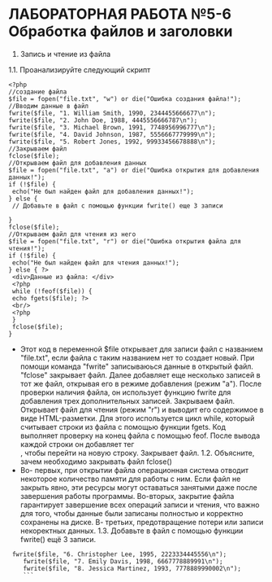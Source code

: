 # ЛАБОРАТОРНАЯ РАБОТА №5-6 Обработка файлов и заголовки
1. Запись и чтение из файла

1.1. Проанализируйте следующий скрипт
```
<?php
//создание файла
$file = fopen("file.txt", "w") or die("Ошибка создания файла!");
//Вводим данные в файл
fwrite($file, "1. William Smith, 1990, 2344455666677\n");
fwrite($file, "2. John Doe, 1988, 4445556666787\n");
fwrite($file, "3. Michael Brown, 1991, 7748956996777\n");
fwrite($file, "4. David Johnson, 1987, 5556667779999\n");
fwrite($file, "5. Robert Jones, 1992, 99933456678888\n");
//Закрываем файл
fclose($file);
//Открываем файл для добавления данных
$file = fopen("file.txt", "a") or die("Ошибка открытия для добавления
данных!");
if (!$file) {
 echo("Не был найден файл для добавления данных!");
} else {
 // Добавьте в файл с помощью функции fwrite() еще 3 записи

}
fclose($file);
//Открываем файл для чтения из него
$file = fopen("file.txt", "r") or die("Ошибка открытия файла для чтения!");
if (!$file) {
 echo("Не был найден файл для чтения данных!");
} else { ?>
 <div>Данные из файла: </div>
 <?php
 while (!feof($file)) {
 echo fgets($file); ?>
 <br/>
 <?php
 }
 fclose($file);
}
```
* Этот код в переменной $file открывает для записи файл  с названием "file.txt", если файла с таким названием нет то создает новый.
При помощи команда "fwrite" записываюься данные в открытый файл. "fclose" закрывает файл.
Далее добавляет еще несколько записей в тот же файл, открывая его в режиме добавления (режим "a"). После проверки наличия файла, он использует функцию fwrite для добавления трех дополнительных записей. Закрываем файл. Открывает файл для чтения (режим "r") и выводит его содержимое в виде HTML-разметки. Для этого используется цикл while, который считывает строки из файла с помощью функции fgets. Код выполняет проверку на конец файла с помощью feof. После вывода каждой строки он добавляет тег <br/>, чтобы перейти на новую строку. Закрывает файл. 
1.2. Объясните, зачем необходимо закрывать файл fclose()
* Во- первых, при открытии файла операционная система отводит некоторое количество памяти для работы с ним. Если файл не закрыть явно, эти ресурсы могут оставаться занятыми даже после завершения работы программы. Во-вторых, закрытие файла гарантирует завершение всех операций записи и чтения, что важно для того, чтобы данные были записаны полностью и корректно сохранены на диске. В- третьих, предотвращение потери или записи некоректных данных.
1.3. Добавьте в файл с помощью функции fwrite() ещё 3 записи.
```
 fwrite($file, "6. Christopher Lee, 1995, 2223334445556\n");
    fwrite($file, "7. Emily Davis, 1998, 6667778889991\n");
    fwrite($file, "8. Jessica Martinez, 1993, 7778889990002\n");
    ```
